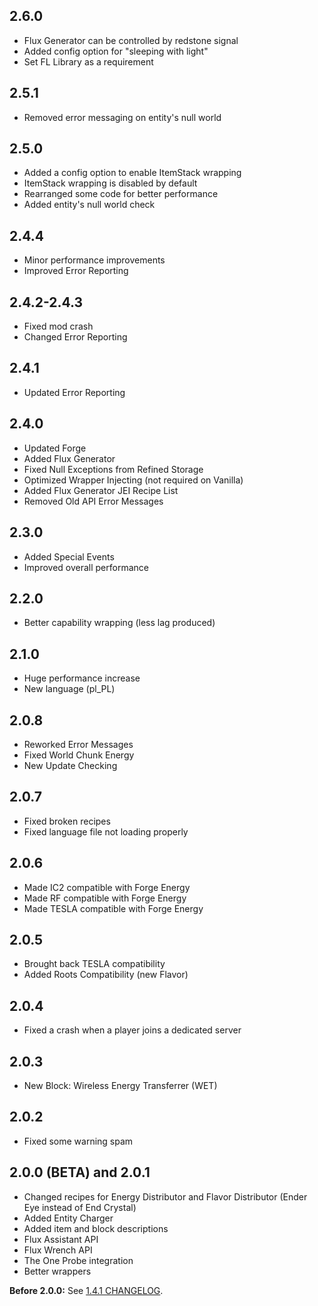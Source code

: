 ## 2.6.0
- Flux Generator can be controlled by redstone signal
- Added config option for "sleeping with light"
- Set FL Library as a requirement

## 2.5.1
- Removed error messaging on entity's null world

## 2.5.0
- Added a config option to enable ItemStack wrapping
- ItemStack wrapping is disabled by default
- Rearranged some code for better performance
- Added entity's null world check

## 2.4.4
- Minor performance improvements
- Improved Error Reporting

## 2.4.2-2.4.3
- Fixed mod crash
- Changed Error Reporting

## 2.4.1
- Updated Error Reporting

## 2.4.0
- Updated Forge
- Added Flux Generator
- Fixed Null Exceptions from Refined Storage
- Optimized Wrapper Injecting (not required on Vanilla)
- Added Flux Generator JEI Recipe List
- Removed Old API Error Messages

## 2.3.0
- Added Special Events
- Improved overall performance

## 2.2.0
- Better capability wrapping (less lag produced)

## 2.1.0
- Huge performance increase
- New language (pl_PL)

## 2.0.8
- Reworked Error Messages
- Fixed World Chunk Energy
- New Update Checking

## 2.0.7
- Fixed broken recipes
- Fixed language file not loading properly

## 2.0.6
- Made IC2 compatible with Forge Energy
- Made RF compatible with Forge Energy
- Made TESLA compatible with Forge Energy

## 2.0.5
- Brought back TESLA compatibility
- Added Roots Compatibility (new Flavor)

## 2.0.4
- Fixed a crash when a player joins a dedicated server

## 2.0.3
- New Block: Wireless Energy Transferrer (WET)

## 2.0.2
- Fixed some warning spam

## 2.0.0 (BETA) and 2.0.1
- Changed recipes for Energy Distributor and Flavor Distributor (Ender Eye instead of End Crystal)
- Added Entity Charger
- Added item and block descriptions
- Flux Assistant API
- Flux Wrench API
- The One Probe integration
- Better wrappers

**Before 2.0.0:** See [1.4.1 CHANGELOG](https://github.com/Szewek/Minecraft-Flux/blob/1.4.1/CHANGELOG.md).